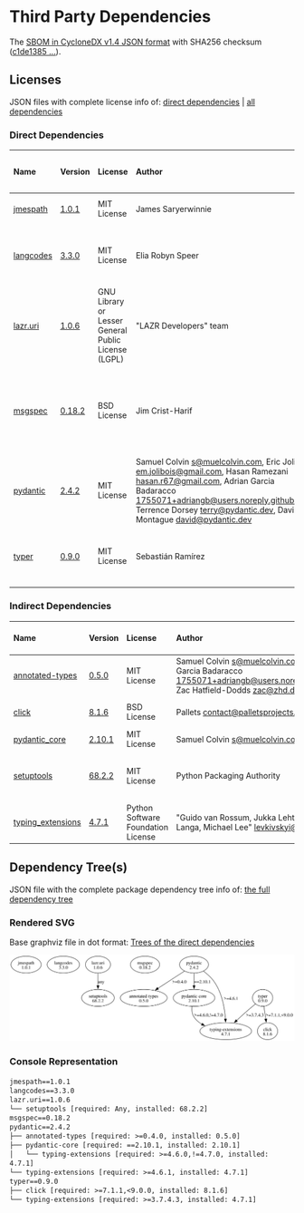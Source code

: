 # Third Party Dependencies

<!--[[[fill sbom_sha256()]]]-->
The [SBOM in CycloneDX v1.4 JSON format](https://git.sr.ht/~sthagen/turvallisuusneuvonta/blob/default/etc/sbom/cdx.json) with SHA256 checksum ([c1de1385 ...](https://git.sr.ht/~sthagen/turvallisuusneuvonta/blob/default/etc/sbom/cdx.json.sha256 "sha256:c1de1385f7f8817eaf46267a1d4c6d1ce39235e2530de145ecd756c7146884fb")).
<!--[[[end]]] (checksum: 964cc5b6394c7517f6b057a9bff1de7c)-->
## Licenses

JSON files with complete license info of: [direct dependencies](direct-dependency-licenses.json) | [all dependencies](all-dependency-licenses.json)

### Direct Dependencies

<!--[[[fill direct_dependencies_table()]]]-->
| Name                                                | Version                                            | License                                             | Author                                                                                                                                                                                                                                                        | Description (from packaging data)                                                                        |
|:----------------------------------------------------|:---------------------------------------------------|:----------------------------------------------------|:--------------------------------------------------------------------------------------------------------------------------------------------------------------------------------------------------------------------------------------------------------------|:---------------------------------------------------------------------------------------------------------|
| [jmespath](https://github.com/jmespath/jmespath.py) | [1.0.1](https://pypi.org/project/jmespath/1.0.1/)  | MIT License                                         | James Saryerwinnie                                                                                                                                                                                                                                            | JSON Matching Expressions                                                                                |
| [langcodes](https://github.com/rspeer/langcodes)    | [3.3.0](https://pypi.org/project/langcodes/3.3.0/) | MIT License                                         | Elia Robyn Speer                                                                                                                                                                                                                                              | Tools for labeling human languages with IETF language tags                                               |
| [lazr.uri](https://launchpad.net/lazr.uri)          | [1.0.6](https://pypi.org/project/lazr.uri/1.0.6/)  | GNU Library or Lesser General Public License (LGPL) | "LAZR Developers" team                                                                                                                                                                                                                                        | A self-contained, easily reusable library for parsing, manipulating,                                     |
| [msgspec](https://jcristharif.com/msgspec/)         | [0.18.2](https://pypi.org/project/msgspec/0.18.2/) | BSD License                                         | Jim Crist-Harif                                                                                                                                                                                                                                               | A fast serialization and validation library, with builtin support for JSON, MessagePack, YAML, and TOML. |
| [pydantic](https://github.com/pydantic/pydantic)    | [2.4.2](https://pypi.org/project/pydantic/2.4.2/)  | MIT License                                         | Samuel Colvin <s@muelcolvin.com>, Eric Jolibois <em.jolibois@gmail.com>, Hasan Ramezani <hasan.r67@gmail.com>, Adrian Garcia Badaracco <1755071+adriangb@users.noreply.github.com>, Terrence Dorsey <terry@pydantic.dev>, David Montague <david@pydantic.dev> | Data validation using Python type hints                                                                  |
| [typer](https://github.com/tiangolo/typer)          | [0.9.0](https://pypi.org/project/typer/0.9.0/)     | MIT License                                         | Sebastián Ramírez                                                                                                                                                                                                                                             | Typer, build great CLIs. Easy to code. Based on Python type hints.                                       |
<!--[[[end]]] (checksum: 046be1e50e3428f55880a9e973b403e2)-->

### Indirect Dependencies

<!--[[[fill indirect_dependencies_table()]]]-->
| Name                                                                                      | Version                                                    | License                            | Author                                                                                                                                  | Description (from packaging data)                                       |
|:------------------------------------------------------------------------------------------|:-----------------------------------------------------------|:-----------------------------------|:----------------------------------------------------------------------------------------------------------------------------------------|:------------------------------------------------------------------------|
| [annotated-types](https://github.com/annotated-types/annotated-types/blob/main/README.md) | [0.5.0](https://pypi.org/project/annotated-types/0.5.0/)   | MIT License                        | Samuel Colvin <s@muelcolvin.com>, Adrian Garcia Badaracco <1755071+adriangb@users.noreply.github.com>, Zac Hatfield-Dodds <zac@zhd.dev> | Reusable constraint types to use with typing.Annotated                  |
| [click](https://palletsprojects.com/p/click/)                                             | [8.1.6](https://pypi.org/project/click/8.1.6/)             | BSD License                        | Pallets <contact@palletsprojects.com>                                                                                                   | Composable command line interface toolkit                               |
| [pydantic_core](https://github.com/pydantic/pydantic-core)                                | [2.10.1](https://pypi.org/project/pydantic_core/2.10.1/)   | MIT License                        | Samuel Colvin <s@muelcolvin.com>                                                                                                        | UNKNOWN                                                                 |
| [setuptools](https://github.com/pypa/setuptools)                                          | [68.2.2](https://pypi.org/project/setuptools/68.2.2/)      | MIT License                        | Python Packaging Authority                                                                                                              | Easily download, build, install, upgrade, and uninstall Python packages |
| [typing_extensions](https://github.com/python/typing_extensions)                          | [4.7.1](https://pypi.org/project/typing_extensions/4.7.1/) | Python Software Foundation License | "Guido van Rossum, Jukka Lehtosalo, Łukasz Langa, Michael Lee" <levkivskyi@gmail.com>                                                   | Backported and Experimental Type Hints for Python 3.7+                  |
<!--[[[end]]] (checksum: cd95ade9e642912a75079c2419ff2876)-->

## Dependency Tree(s)

JSON file with the complete package dependency tree info of: [the full dependency tree](package-dependency-tree.json)

### Rendered SVG

Base graphviz file in dot format: [Trees of the direct dependencies](package-dependency-tree.dot.txt)

<img src="./package-dependency-tree.svg" alt="Trees of the direct dependencies" title="Trees of the direct dependencies"/>

### Console Representation

<!--[[[fill dependency_tree_console_text()]]]-->
````console
jmespath==1.0.1
langcodes==3.3.0
lazr.uri==1.0.6
└── setuptools [required: Any, installed: 68.2.2]
msgspec==0.18.2
pydantic==2.4.2
├── annotated-types [required: >=0.4.0, installed: 0.5.0]
├── pydantic-core [required: ==2.10.1, installed: 2.10.1]
│   └── typing-extensions [required: >=4.6.0,!=4.7.0, installed: 4.7.1]
└── typing-extensions [required: >=4.6.1, installed: 4.7.1]
typer==0.9.0
├── click [required: >=7.1.1,<9.0.0, installed: 8.1.6]
└── typing-extensions [required: >=3.7.4.3, installed: 4.7.1]
````
<!--[[[end]]] (checksum: e045c45daf268e9ae8178ecc1de50a4a)-->
